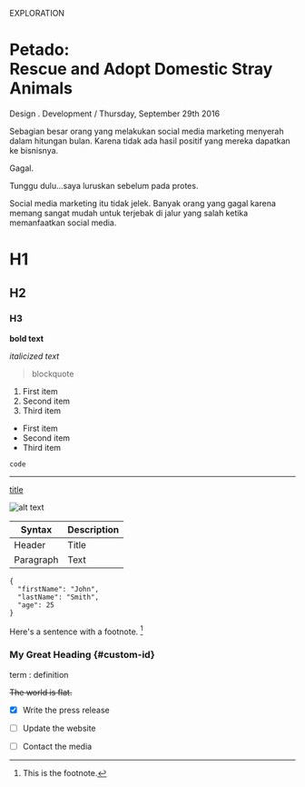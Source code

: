 <p class="type">EXPLORATION</p>

# Petado: <br/>Rescue and Adopt Domestic Stray Animals

<p class="meta">Design . Development  /  Thursday, September 29th 2016</p>

Sebagian besar orang yang melakukan social media marketing menyerah dalam hitungan bulan. Karena tidak ada hasil positif yang mereka dapatkan ke bisnisnya.

Gagal.

Tunggu dulu…saya luruskan sebelum pada protes.

Social media marketing itu tidak jelek. Banyak orang yang gagal karena memang sangat mudah untuk terjebak di jalur yang salah ketika memanfaatkan social media.

# H1

## H2

### H3

**bold text**

*italicized text*

> blockquote

1. First item
2. Second item
3. Third item

- First item
- Second item
- Third item

`code`

---

[title](https://www.example.com)

![alt text](https://farooq-agent.web.app/assets/images/works/small/petado.jpg)

| Syntax | Description |
| ----------- | ----------- |
| Header | Title |
| Paragraph | Text |

```
{
  "firstName": "John",
  "lastName": "Smith",
  "age": 25
}
```

Here's a sentence with a footnote. [^1]

[^1]: This is the footnote.

### My Great Heading {#custom-id}

term
: definition

~~The world is flat.~~

- [x] Write the press release
- [ ] Update the website
- [ ] Contact the media

